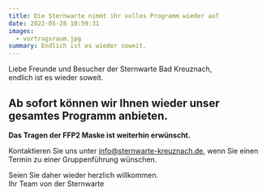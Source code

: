```yaml
---
title: Die Sternwarte nimmt ihr volles Programm wieder auf
date: 2022-05-28 10:59:31
images:
  - vortragsraum.jpg
summary: Endlich ist es wieder soweit.
---
```


Liebe Freunde und Besucher der Sternwarte Bad Kreuznach,  
endlich ist es wieder soweit.

## Ab sofort können wir Ihnen wieder unser gesamtes Programm anbieten.

**Das Tragen der FFP2 Maske ist weiterhin erwünscht.**

Kontaktieren Sie uns unter info@sternwarte-kreuznach.de, wenn Sie einen Termin zu einer Gruppenführung wünschen.

Seien Sie daher wieder herzlich willkommen.  
Ihr Team von der Sternwarte
